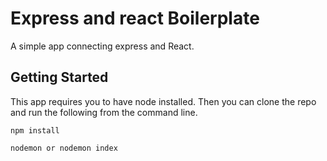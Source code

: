 # Express and react Boilerplate

A simple app connecting express and React.

## Getting Started

This app requires you to have node installed. Then you can clone the repo and run the following from the command line.

```
npm install
```

```
nodemon or nodemon index
```

